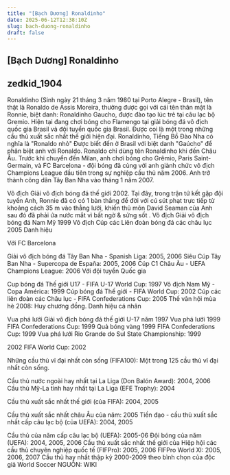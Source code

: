 ```yaml
---
title: "[Bạch Dương] Ronaldinho"
date: 2025-06-12T12:38:10Z
slug: bach-duong-ronaldinho
draft: false
---
```


## [Bạch Dương] Ronaldinho

## zedkid_1904

Ronaldinho (Sinh ngày 21 tháng 3 năm 1980 tại Porto Alegre - Brasil), tên thật là Ronaldo de Assis Moreira, thường được gọi với cái tên thân mật là Ronnie, biệt danh: Ronaldinho Gaucho, được đào tạo lúc trẻ tại câu lạc bộ Gremio. Hiện tại đang chơi bóng cho Flamengo tại giải bóng đá vô địch quốc gia Brasil và đội tuyển quốc gia Brasil. Được coi là một trong những cầu thủ xuất sắc nhất thế giới hiện đại.
Ronaldinho, Tiếng Bồ Đào Nha có nghĩa là "Ronaldo nhỏ" Được biết đến ở Brasil với biệt danh "Gaúcho" để phân biệt anh với Ronaldo. Ronaldo chỉ dùng tên Ronaldinho khi đến Châu Âu.
Trước khi chuyển đến Milan, anh chơi bóng cho Grêmio, Paris Saint-Germain, và FC Barcelona - đội bóng đã cùng với anh giành chức vô địch Champions League đầu tiên trong sự nghiệp cầu thủ năm 2006. Anh trở thành công dân Tây Ban Nha vào tháng 1 năm 2007.


Vô địch Giải vô địch bóng đá thế giới 2002. Tại đây, trong trận tứ kết gặp đội tuyển Anh, Ronnie đã có có 1 bàn thắng để đời với cú sút phạt trực tiếp từ khoảng cách 35 m vào thẳng lưới, khiến thủ môn David Seaman của Anh sau đó đã phải ứa nước mắt vì bất ngờ & sửng sốt .
Vô địch Giải vô địch bóng đá Nam Mỹ 1999
Vô địch Cúp các Liên đoàn bóng đá các châu lục 2005
Danh hiệu

Với FC Barcelona

Giải vô địch bóng đá Tây Ban Nha - Spanish Liga: 2005, 2006
Siêu Cúp Tây Ban Nha - Supercopa de España: 2005, 2006
Cúp C1 Châu Âu - UEFA Champions League: 2006
Với đội tuyển Quốc gia

Cup bóng đá Thế giới U17 - FIFA U-17 World Cup: 1997
Vô địch Nam Mỹ - Copa América: 1999
Cúp bóng đá Thế giới - FIFA World Cup: 2002
Cúp các liên đoàn các Châu lục - FIFA Confederations Cup: 2005
Thế vân hội mùa hè 2008: Huy chương đồng.
Danh hiệu cá nhân

Vua phá lưới Giải vô địch bóng đá thế giới U-17 năm 1997
Vua phá lưới 1999 FIFA Confederations Cup: 1999
Quả bóng vàng 1999 FIFA Confederations Cup: 1999
Vua phá lưới Rio Grande do Sul State Championship: 1999

2002 FIFA World Cup: 2002

Những cầu thủ vĩ đại nhất còn sống (FIFA100): Một trong 125 cầu thủ vĩ đại nhất còn sống.

Cầu thủ nước ngoài hay nhất tại La Liga (Don Balón Award): 2004, 2006
Cầu thủ Mỹ-La tinh hay nhất tại La Liga (EFE Trophy): 2004

Cầu thủ xuất sắc nhất thế giới (của FIFA): 2004, 2005

Cầu thủ xuất sắc nhất châu Âu của năm: 2005
Tiền đạo - cầu thủ xuất sắc nhất cấp câu lạc bộ (của UEFA): 2004, 2005

Cầu thủ của năm cấp câu lạc bộ (UEFA): 2005-06
Đội bóng của năm (UEFA): 2004, 2005, 2006
Cầu thủ xuất sắc nhất thế giới của Hiệp hội các cầu thủ chuyên nghiệp quốc tế (FIFPro): 2005, 2006
FIFPro World XI: 2005, 2006, 2007
Cầu thủ hay nhất thập kỷ 2000-2009 theo bình chọn của độc giả World Soccer
NGUỒN: WIKI